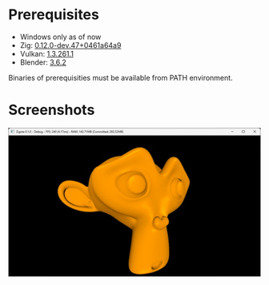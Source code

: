 Prerequisites
=============
* Windows only as of now
* Zig: [0.12.0-dev.47+0461a64a9](https://ziglang.org/builds/zig-windows-x86_64-0.12.0-dev.47+0461a64a9.zip)
* Vulkan: [1.3.261.1](https://vulkan.lunarg.com/sdk/home)
* Blender: [3.6.2](https://www.blender.org/download/)

Binaries of prerequisities must be available from PATH environment.

Screenshots
===========
![](docs/screenshot.jpg)
